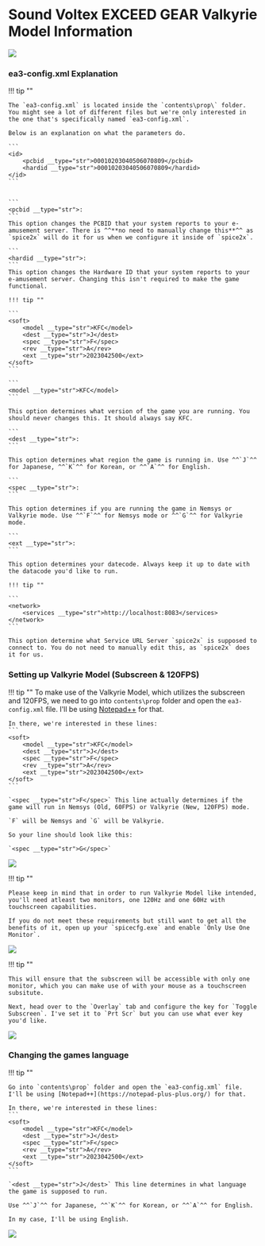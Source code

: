 # Sound Voltex EXCEED GEAR Valkyrie Model Information

<img src="/img/sdvx6/eg.png">

### ea3-config.xml Explanation

!!! tip ""

    The `ea3-config.xml` is located inside the `contents\prop\` folder. You might see a lot of different files but we're only interested in the one that's specifically named `ea3-config.xml`.

    Below is an explanation on what the parameters do.

    ```
    <id>
        <pcbid __type="str">00010203040506070809</pcbid>
        <hardid __type="str">00010203040506070809</hardid>
    </id>
    ```
    

    ```
    <pcbid __type="str">:
    ```
    This option changes the PCBID that your system reports to your e-amusement server. There is ^^**no need to manually change this**^^ as `spice2x` will do it for us when we configure it inside of `spice2x`.

    ```
    <hardid __type="str">:
    ```
    This option changes the Hardware ID that your system reports to your e-amusement server. Changing this isn't required to make the game functional.

    !!! tip ""

    ```
    <soft>
        <model __type="str">KFC</model>
        <dest __type="str">J</dest>
        <spec __type="str">F</spec>
        <rev __type="str">A</rev>
        <ext __type="str">2023042500</ext>
    </soft>
    ```

    ```
    <model __type="str">KFC</model>
    ```

    This option determines what version of the game you are running. You should never changes this. It should always say KFC. 

    ```
    <dest __type="str">:
    ```

    This option determines what region the game is running in. Use ^^`J`^^ for Japanese, ^^`K`^^ for Korean, or ^^`A`^^ for English.

    ```
    <spec __type="str">:
    ```

    This option determines if you are running the game in Nemsys or Valkyrie mode. Use ^^`F`^^ for Nemsys mode or ^^`G`^^ for Valkyrie mode.

    ```
    <ext __type="str">:
    ```

    This option determines your datecode. Always keep it up to date with the datacode you'd like to run.

    !!! tip ""

    ```
    <network>
        <services __type="str">http://localhost:8083</services>
    </network>
    ```

    This option determine what Service URL Server `spice2x` is supposed to connect to. You do not need to manually edit this, as `spice2x` does it for us.

### Setting up Valkyrie Model (Subscreen & 120FPS)

!!! tip ""
	To make use of the Valkyrie Model, which utilizes the subscreen and 120FPS, we need to go into `contents\prop` folder and open the `ea3-config.xml` file.
    I'll be using [Notepad++](https://notepad-plus-plus.org/) for that.

    In there, we're interested in these lines:
    ```    
    <soft>
        <model __type="str">KFC</model>
        <dest __type="str">J</dest>
        <spec __type="str">F</spec>
        <rev __type="str">A</rev>
        <ext __type="str">2023042500</ext>
    </soft>
    ```

    `<spec __type="str">F</spec>` This line actually determines if the game will run in Nemsys (Old, 60FPS) or Valkyrie (New, 120FPS) mode.

    `F` will be Nemsys and `G` will be Valkyrie.

    So your line should look like this:
 
    `<spec __type="str">G</spec>`

<img src="/img/sdvx6/valk_model.png">

!!! tip ""

    Please keep in mind that in order to run Valkyrie Model like intended, you'll need atleast two monitors, one 120Hz and one 60Hz with touchscreen capabilities.

    If you do not meet these requirements but still want to get all the benefits of it, open up your `spicecfg.exe` and enable `Only Use One Monitor`. 
    
<img src="/img/sdvx6/1monitor.png">
    
!!! tip ""

    This will ensure that the subscreen will be accessible with only one monitor, which you can make use of with your mouse as a touchscreen subsitute.

    Next, head over to the `Overlay` tab and configure the key for `Toggle Subscreen`. I've set it to `Prt Scr` but you can use what ever key you'd like.

<img src="/img/sdvx6/toggle_subs.png">

### Changing the games language

!!! tip ""

    Go into `contents\prop` folder and open the `ea3-config.xml` file.
    I'll be using [Notepad++](https://notepad-plus-plus.org/) for that.

    In there, we're interested in these lines:
    ```    
    <soft>
        <model __type="str">KFC</model>
        <dest __type="str">J</dest>
        <spec __type="str">F</spec>
        <rev __type="str">A</rev>
        <ext __type="str">2023042500</ext>
    </soft>
    ```

    `<dest __type="str">J</dest>` This line determines in what language the game is supposed to run.

    Use ^^`J`^^ for Japanese, ^^`K`^^ for Korean, or ^^`A`^^ for English.

    In my case, I'll be using English.

<img src="/img/sdvx6/lang.png">
